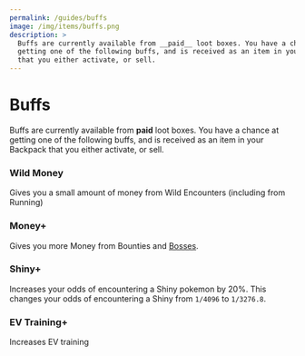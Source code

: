 ```yaml
---
permalink: /guides/buffs
image: /img/items/buffs.png
description: >
  Buffs are currently available from __paid__ loot boxes. You have a chance at
  getting one of the following buffs, and is received as an item in your Backpack
  that you either activate, or sell.
---
```


# Buffs

Buffs are currently available from __paid__ loot boxes. You have a chance at
getting one of the following buffs, and is received as an item in your Backpack
that you either activate, or sell.

### Wild Money

Gives you a small amount of money from Wild Encounters (including from Running)

### Money+

Gives you more Money from Bounties and [Bosses](/guides/bosses).

### Shiny+

Increases your odds of encountering a Shiny pokemon by 20%. This changes your
odds of encountering a Shiny from `1/4096` to `1/3276.8`.

### EV Training+

Increases EV training
